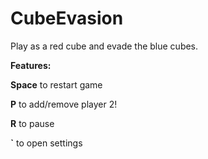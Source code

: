 # CubeEvasion

Play as a red cube and evade the blue cubes.

__Features:__

__Space__ to restart game

__P__ to add/remove player 2!

__R__ to pause

__`__ to open settings

